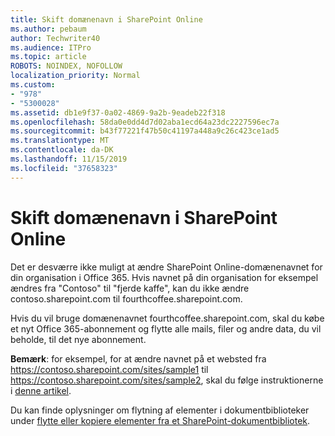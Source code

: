 ```yaml
---
title: Skift domænenavn i SharePoint Online
ms.author: pebaum
author: Techwriter40
ms.audience: ITPro
ms.topic: article
ROBOTS: NOINDEX, NOFOLLOW
localization_priority: Normal
ms.custom:
- "978"
- "5300028"
ms.assetid: db1e9f37-0a02-4869-9a2b-9eadeb22f318
ms.openlocfilehash: 58da0e0dd4d7d02aba1ecd64a23dc2227596ec7a
ms.sourcegitcommit: b43f77221f47b50c41197a448a9c26c423ce1ad5
ms.translationtype: MT
ms.contentlocale: da-DK
ms.lasthandoff: 11/15/2019
ms.locfileid: "37658323"
---
```

# <a name="change-domain-name-in-sharepoint-online"></a>Skift domænenavn i SharePoint Online

Det er desværre ikke muligt at ændre SharePoint Online-domænenavnet for din organisation i Office 365. Hvis navnet på din organisation for eksempel ændres fra "Contoso" til "fjerde kaffe", kan du ikke ændre contoso.sharepoint.com til fourthcoffee.sharepoint.com.
  
Hvis du vil bruge domænenavnet fourthcoffee.sharepoint.com, skal du købe et nyt Office 365-abonnement og flytte alle mails, filer og andre data, du vil beholde, til det nye abonnement.
  
 **Bemærk**: for eksempel, for at ændre navnet på et websted fra https://contoso.sharepoint.com/sites/sample1 til https://contoso.sharepoint.com/sites/sample2, skal du følge instruktionerne i [denne artikel](https://docs.microsoft.com/sharepoint/change-site-address). 
  
Du kan finde oplysninger om flytning af elementer i dokumentbiblioteker under [flytte eller kopiere elementer fra et SharePoint-dokumentbibliotek](https://go.microsoft.com/fwlink/?linkid=2025831).
  